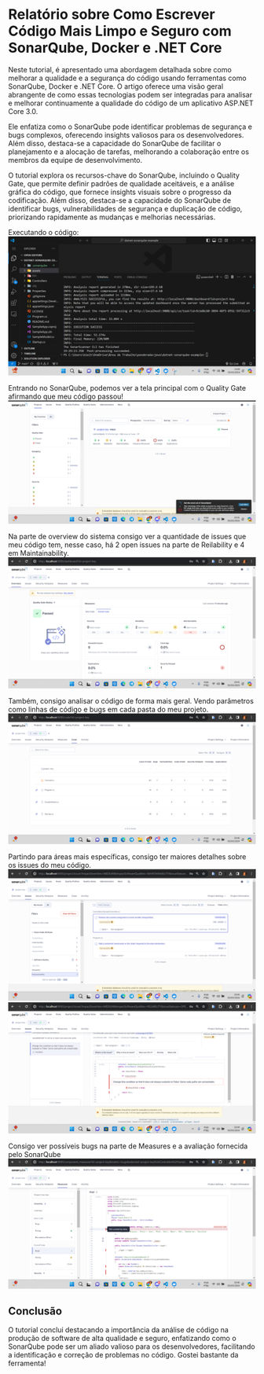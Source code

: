# Relatório sobre Como Escrever Código Mais Limpo e Seguro com SonarQube, Docker e .NET Core

Neste tutorial, é apresentado uma abordagem detalhada sobre como melhorar a qualidade e a segurança do código usando ferramentas como SonarQube, Docker e .NET Core. O artigo oferece uma visão geral abrangente de como essas tecnologias podem ser integradas para analisar e melhorar continuamente a qualidade do código de um aplicativo ASP.NET Core 3.0.

Ele enfatiza como o SonarQube pode identificar problemas de segurança e bugs complexos, oferecendo insights valiosos para os desenvolvedores. Além disso, destaca-se a capacidade do SonarQube de facilitar o planejamento e a alocação de tarefas, melhorando a colaboração entre os membros da equipe de desenvolvimento.

O tutorial explora os recursos-chave do SonarQube, incluindo o Quality Gate, que permite definir padrões de qualidade aceitáveis, e a análise gráfica do código, que fornece insights visuais sobre o progresso da codificação. Além disso, destaca-se a capacidade do SonarQube de identificar bugs, vulnerabilidades de segurança e duplicação de código, priorizando rapidamente as mudanças e melhorias necessárias.

Executando o código:
![Imagem](./assets/codigo_rodando.png)

Entrando no SonarQube, podemos ver a tela principal com o Quality Gate afirmando que meu código passou!
![Imagem](./assets/sonarqube_rodando.png)

Na parte de overview do sistema consigo ver a quantidade de issues que meu código tem, nesse caso, há 2 open issues na parte de Reilability e 4 em Maintainability.
![Imagem](./assets/2_sonarqube_rodando.png)

Também, consigo analisar o código de forma mais geral. Vendo parâmetros como linhas de código e bugs em cada pasta do meu projeto.
![Imagem](./assets/geral_sonarqube.png)

Partindo para áreas mais específicas, consigo ter maiores detalhes sobre os issues do meu código.
![Imagem](./assets/3_insights_sonarqube.png)
![Imagem](./assets/2_insights_sonarqube.png)

Consigo ver possíveis bugs na parte de Measures e a avaliação fornecida pelo SonarQube
![Imagem](./assets/4_insights_sonarqube.png)


## Conclusão

O tutorial conclui destacando a importância da análise de código na produção de software de alta qualidade e seguro, enfatizando como o SonarQube pode ser um aliado valioso para os desenvolvedores, facilitando a identificação e correção de problemas no código. Gostei bastante da ferramenta! 
